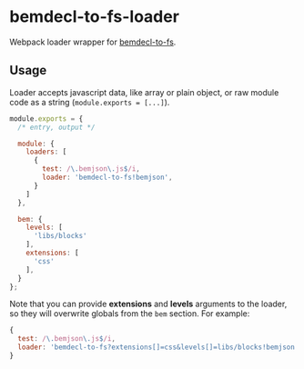 bemdecl-to-fs-loader
====================

Webpack loader wrapper for [bemdecl-to-fs](https://github.com/sullenor/bemdecl-to-fs).

## Usage

Loader accepts javascript data, like array or plain object, or raw module code as a string (`module.exports = [...]`).

```javascript
module.exports = {
  /* entry, output */

  module: {
    loaders: [
      {
        test: /\.bemjson\.js$/i,
        loader: 'bemdecl-to-fs!bemjson',
      }
    ]
  },

  bem: {
    levels: [
      'libs/blocks'
    ],
    extensions: [
      'css'
    ],
  }
};
```

Note that you can provide **extensions** and **levels** arguments to the loader, so they will overwrite globals from the `bem` section. For example:

```javascript
{
  test: /\.bemjson\.js$/i,
  loader: 'bemdecl-to-fs?extensions[]=css&levels[]=libs/blocks!bemjson',
}
```
